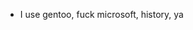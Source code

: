 - I use gentoo, fuck microsoft, history, ya

<!---
Raintania-tuxinator/Raintania-tuxinator is a ✨ special ✨ repository because its `README.md` (this file) appears on your GitHub profile.
You can click the Preview link to take a look at your changes.
--->
